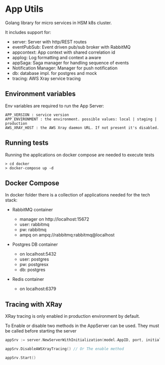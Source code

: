 # App Utils

Golang library for micro services in HSM k8s cluster.

It includes support for:

- server: Server with http/REST routes
- eventPubSub: Event driven pub/sub broker with RabbitMQ
- appcontext: App context with shared correlation id
- applog: Log formatting and context a aware
- appSaga: Saga manager for handling sequence of events
- Notification Manager: Manager for push notification
- db: database impl. for postgres and mock
- tracing: AWS Xray service tracing

## Environment variables

Env variables are required to run the App Server:

```
APP_VERSION : service version
APP_ENVIRONMENT : the environment. possible values: local | staging | production
AWS_XRAY_HOST : the AWS Xray daemon URL. If not present it's disabled.
```

## Running tests

Running the applications on docker compose are needed to execute tests

```
> cd docker
> docker-compose up -d

```
## Docker Compose

In docker folder there is a collection of applications needed
for the tech stack:

- RabbitMQ container
    - manager on http://localhost:15672
    - user: rabbitmq
    - pw: rabbitmq
    - ampq on ampq://rabbitmq:rabbitmq@localhost

- Postgres DB container
    - on localhost:5432
    - user: postgres
    - pw: postgresx
    - db: postgres
    
- Redis container
    - on localhost:6379
       
## Tracing with XRay

XRay tracing is only enabled in production environment by default.

To Enable or disable two methods in the AppServer can be used. They must be called
before starting the server

```go
appSrv := server.NewServerWithInitialization(model.AppID, port, initialize(rabbit, pgDB), cleanUp(rabbit))

appSrv.DisableAWSXrayTracing() // Or The enable method

appSrv.Start()

```